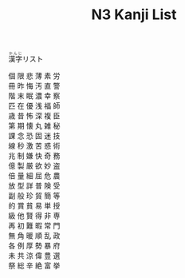 ﻿---
layout: default
title: N3 Kanji List
parent: <ruby>漢字<rt>かんじ</rt></ruby> Kanji
nav_order: 3
has_children: true
---

<ruby>漢字<rt>かんじ</rt></ruby>リスト

個 限 悲 薄 素 労  
冊 昨 悔 汚 直 警  
階 末 眠 濃 幸 察  
匹 在 優 浅 福 師  
歳 昔 怖 深 複 臣  
第 期 懐 丸 雑 秘  
課 念 恐 固 迷 技  
線 秒 激 苦 惑 術  
兆 制 嫌 快 奇 務  
億 製 厳 欲 妙 盗  
倍 量 細 屈 危 農  
放 型 詳 普 険 受  
副 般 珍 貿 簡 等  
的 賞 貧 易 単 授  
級 他 賢 得 非 専  
再 初 難 暇 常 門  
無 角 暖 順 乱 政  
各 例 厚 勢 暴 府  
未 共 涼 偉 豊 選  
祭 総 辛 絶 富 挙
